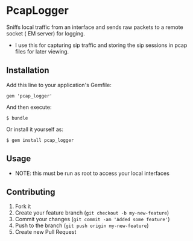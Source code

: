 # PcapLogger

Sniffs local traffic from an interface and sends raw packets to a remote socket ( EM server) for logging.

* I use this for capturing sip traffic and storing the sip sessions in pcap files for later viewing.

## Installation

Add this line to your application's Gemfile:

    gem 'pcap_logger'

And then execute:

    $ bundle

Or install it yourself as:

    $ gem install pcap_logger

## Usage


* NOTE: this must be run as root to access your local interfaces


## Contributing

1. Fork it
2. Create your feature branch (`git checkout -b my-new-feature`)
3. Commit your changes (`git commit -am 'Added some feature'`)
4. Push to the branch (`git push origin my-new-feature`)
5. Create new Pull Request

